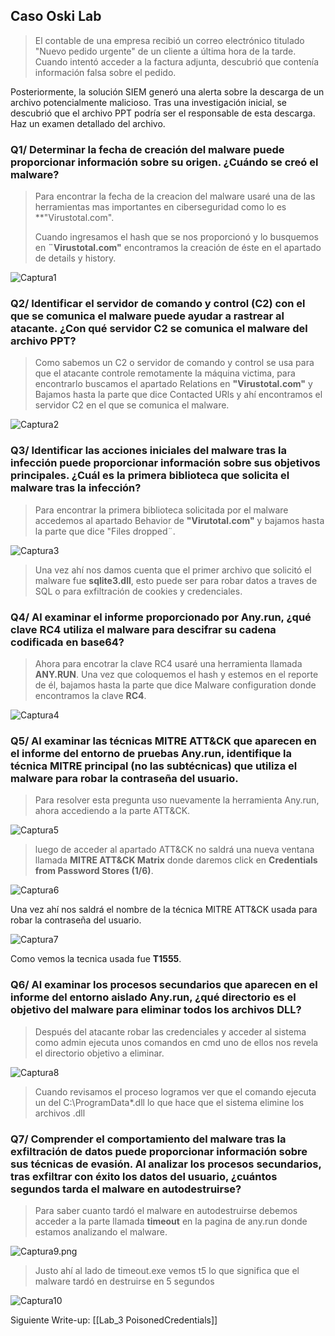 ## Caso Oski Lab

>El contable de una empresa recibió un correo electrónico titulado "Nuevo pedido urgente" de un cliente a última hora de la tarde. Cuando intentó acceder a la factura adjunta, descubrió que contenía información falsa sobre el pedido.
>
Posteriormente, la solución SIEM generó una alerta sobre la descarga de un archivo potencialmente malicioso. Tras una investigación inicial, se descubrió que el archivo PPT podría ser el responsable de esta descarga. Haz un examen detallado del archivo.

### Q1/ Determinar la fecha de creación del malware puede proporcionar información sobre su origen. ¿Cuándo se creó el malware?

>Para encontrar la fecha de la creacion del malware usaré una de las herramientas mas importantes en ciberseguridad como lo es **"Virustotal.com".
>
>Cuando ingresamos el hash que se nos proporcionó y lo busquemos en **¨Virustotal.com"** encontramos la creación de éste en el apartado de details y history.

![Captura1](Cyberseguridad/Write-ups/Lab_2%20Oski/Capturas/Captura1.png)
### Q2/ Identificar el servidor de comando y control (C2) con el que se comunica el malware puede ayudar a rastrear al atacante. ¿Con qué servidor C2 se comunica el malware del archivo PPT?

>Como sabemos un C2 o servidor de comando y control se usa para que el atacante controle remotamente la máquina victima, para encontrarlo buscamos el apartado Relations en **"Virustotal.com"** y Bajamos hasta la parte que dice Contacted URls y ahí encontramos el servidor C2 en el que se comunica el malware.

![Captura2](Cyberseguridad/Write-ups/Lab_2%20Oski/Capturas/Captura2.png)
### Q3/ Identificar las acciones iniciales del malware tras la infección puede proporcionar información sobre sus objetivos principales. ¿Cuál es la primera biblioteca que solicita el malware tras la infección?

>Para encontrar la primera biblioteca solicitada por el malware accedemos al apartado Behavior de **"Virutotal.com"** y bajamos hasta la parte que dice "Files dropped¨.

![Captura3](Cyberseguridad/Write-ups/Lab_2%20Oski/Capturas/Captura3.png)

>Una vez ahí nos damos cuenta que el primer archivo que solicitó el malware fue **sqlite3.dll**, esto puede ser para robar datos a traves de SQL o para exfiltración de cookies y credenciales.

### Q4/ Al examinar el informe proporcionado por Any.run, ¿qué clave RC4 utiliza el malware para descifrar su cadena codificada en base64?

>Ahora para encotrar la clave RC4 usaré una herramienta llamada **ANY.RUN**. Una vez que coloquemos el hash y estemos en el reporte de él, bajamos hasta la parte que dice Malware configuration donde encontramos la clave **RC4**.

![Captura4](Cyberseguridad/Write-ups/Lab_2%20Oski/Capturas/Captura4.png)
### Q5/ Al examinar las técnicas MITRE ATT&CK que aparecen en el informe del entorno de pruebas Any.run, identifique la técnica MITRE principal (no las subtécnicas) que utiliza el malware para robar la contraseña del usuario.

>Para resolver esta pregunta uso nuevamente la herramienta Any.run,
>ahora accediendo a la parte ATT&CK.

![Captura5](Cyberseguridad/Write-ups/Lab_2%20Oski/Capturas/Captura5.png)

>luego de acceder al apartado ATT&CK no saldrá una nueva ventana llamada **MITRE ATT&CK Matrix** donde daremos click en **Credentials from Password Stores (1/6)**.

![Captura6](Cyberseguridad/Write-ups/Lab_2%20Oski/Capturas/Captura6.png)

Una vez ahí nos saldrá el nombre de la técnica MITRE ATT&CK usada para robar la contraseña del usuario.

![Captura7](Cyberseguridad/Write-ups/Lab_2%20Oski/Capturas/Captura7.png)

Como vemos la tecnica usada fue **T1555**.

### Q6/ Al examinar los procesos secundarios que aparecen en el informe del entorno aislado Any.run, ¿qué directorio es el objetivo del malware para eliminar todos los archivos DLL?

>Después del atacante robar las credenciales y acceder al sistema como admin ejecuta unos comandos en cmd uno de ellos nos revela el directorio objetivo a eliminar.

![Captura8](Cyberseguridad/Write-ups/Lab_2%20Oski/Capturas/Captura8.png)

>Cuando revisamos el proceso logramos ver que el comando ejecuta un del C:\ProgramData\*.dll lo que hace que el sistema elimine los archivos .dll

### Q7/ Comprender el comportamiento del malware tras la exfiltración de datos puede proporcionar información sobre sus técnicas de evasión. Al analizar los procesos secundarios, tras exfiltrar con éxito los datos del usuario, ¿cuántos segundos tarda el malware en autodestruirse?

>Para saber cuanto tardó el malware en autodestruirse debemos acceder a la parte llamada **timeout** en la pagina de any.run donde estamos analizando el malware.

![Captura9.png](Cyberseguridad/Write-ups/Lab_2%20Oski/Capturas/Captura9.png)

>Justo ahí al lado de timeout.exe vemos t5 lo que significa que el malware tardó en destruirse en 5 segundos

![Captura10](Cyberseguridad/Write-ups/Lab_2%20Oski/Capturas/Captura10.png)

Siguiente Write-up: [[Lab_3 PoisonedCredentials]]